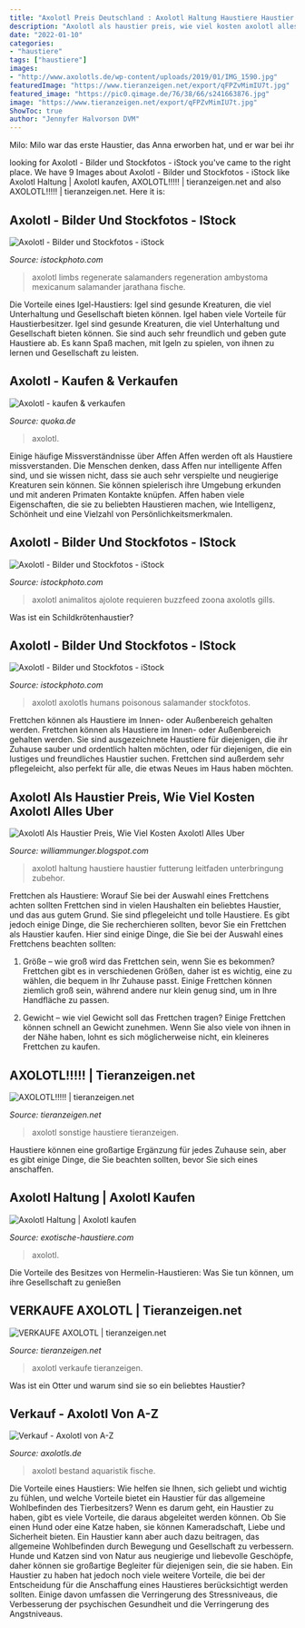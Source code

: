 ```yaml
---
title: "Axolotl Preis Deutschland : Axolotl Haltung Haustiere Haustier Futterung Leitfaden Unterbringung Zubehor"
description: "Axolotl als haustier preis, wie viel kosten axolotl alles uber"
date: "2022-01-10"
categories:
- "haustiere"
tags: ["haustiere"]
images:
- "http://www.axolotls.de/wp-content/uploads/2019/01/IMG_1590.jpg"
featuredImage: "https://www.tieranzeigen.net/export/qFPZvMimIU7t.jpg"
featured_image: "https://pic0.qimage.de/76/38/66/s241663876.jpg"
image: "https://www.tieranzeigen.net/export/qFPZvMimIU7t.jpg"
ShowToc: true
author: "Jennyfer Halvorson DVM"
---
```



Milo: Milo war das erste Haustier, das Anna erworben hat, und er war bei ihr

	

		
looking for Axolotl - Bilder und Stockfotos - iStock you've came to the right place. We have 9 Images about Axolotl - Bilder und Stockfotos - iStock like Axolotl Haltung | Axolotl kaufen, AXOLOTL!!!!! | tieranzeigen.net and also AXOLOTL!!!!! | tieranzeigen.net. Here it is:
		
    
## Axolotl - Bilder Und Stockfotos - IStock

<img loading=lazy src="https://media.istockphoto.com/photos/axolotl-ambystoma-mexicanum-on-white-background-picture-id177092035?k=6&amp;m=177092035&amp;s=612x612&amp;w=0&amp;h=YQJohw3aPrIjzmofZdQBFpGxZjXB7r-KmPNLY-u4HsY=" onerror="this.onerror=null;this.src='https://tse4.mm.bing.net/th?id=OIP.P2JubsYGA_BxL-3rJzeI7gHaE9&amp;pid=15.1';" alt="Axolotl - Bilder und Stockfotos - iStock">

_Source: istockphoto.com_

>axolotl limbs regenerate salamanders regeneration ambystoma mexicanum salamander jarathana fische. 

	

Die Vorteile eines Igel-Haustiers: Igel sind gesunde Kreaturen, die viel Unterhaltung und Gesellschaft bieten können.
Igel haben viele Vorteile für Haustierbesitzer. Igel sind gesunde Kreaturen, die viel Unterhaltung und Gesellschaft bieten können. Sie sind auch sehr freundlich und geben gute Haustiere ab. Es kann Spaß machen, mit Igeln zu spielen, von ihnen zu lernen und Gesellschaft zu leisten.

    
## Axolotl - Kaufen &amp; Verkaufen

<img loading=lazy src="https://pic0.qimage.de/76/38/66/s241663876.jpg" onerror="this.onerror=null;this.src='https://tse1.mm.bing.net/th?id=OIP.IDsGGS331AGXFbvM99_5OQAAAA&amp;pid=15.1';" alt="Axolotl - kaufen &amp; verkaufen">

_Source: quoka.de_

>axolotl. 

	

Einige häufige Missverständnisse über Affen
Affen werden oft als Haustiere missverstanden. Die Menschen denken, dass Affen nur intelligente Affen sind, und sie wissen nicht, dass sie auch sehr verspielte und neugierige Kreaturen sein können. Sie können spielerisch ihre Umgebung erkunden und mit anderen Primaten Kontakte knüpfen. Affen haben viele Eigenschaften, die sie zu beliebten Haustieren machen, wie Intelligenz, Schönheit und eine Vielzahl von Persönlichkeitsmerkmalen.

    
## Axolotl - Bilder Und Stockfotos - IStock

<img loading=lazy src="https://media.istockphoto.com/photos/funny-axolotl-in-an-aquarium-picture-id871078252?k=6&amp;m=871078252&amp;s=612x612&amp;w=0&amp;h=D_NDnaxsf8fSckmx4I3swej6PhIjbuZC-4z5cpzsaNE=" onerror="this.onerror=null;this.src='https://tse4.mm.bing.net/th?id=OIP.qgQ65TmMEqu4zWbwOrWNVQHaEn&amp;pid=15.1';" alt="Axolotl - Bilder und Stockfotos - iStock">

_Source: istockphoto.com_

>axolotl animalitos ajolote requieren buzzfeed zoona axolotls gills. 

	

Was ist ein Schildkrötenhaustier?

    
## Axolotl - Bilder Und Stockfotos - IStock

<img loading=lazy src="https://media.istockphoto.com/photos/salamander-picture-id520040337?k=6&amp;m=520040337&amp;s=612x612&amp;w=0&amp;h=0BY6lxZcnNHHGZUdUNAAASM5z9vXXCw6wvp0jorWA3o=" onerror="this.onerror=null;this.src='https://tse1.mm.bing.net/th?id=OIP.PcCufK1m3Qj-y4bh9c80TQHaE6&amp;pid=15.1';" alt="Axolotl - Bilder und Stockfotos - iStock">

_Source: istockphoto.com_

>axolotl axolotls humans poisonous salamander stockfotos. 

	

Frettchen können als Haustiere im Innen- oder Außenbereich gehalten werden.
Frettchen können als Haustiere im Innen- oder Außenbereich gehalten werden. Sie sind ausgezeichnete Haustiere für diejenigen, die ihr Zuhause sauber und ordentlich halten möchten, oder für diejenigen, die ein lustiges und freundliches Haustier suchen. Frettchen sind außerdem sehr pflegeleicht, also perfekt für alle, die etwas Neues im Haus haben möchten.

    
## Axolotl Als Haustier Preis, Wie Viel Kosten Axolotl Alles Uber

<img loading=lazy src="https://exotische-haustiere.com/wp-content/uploads/2019/01/Infografik-Axolotl_hochkant.jpg" onerror="this.onerror=null;this.src='https://tse1.mm.bing.net/th?id=OIP.wzC1FSyqsP7ywb283h04qwHaJB&amp;pid=15.1';" alt="Axolotl Als Haustier Preis, Wie Viel Kosten Axolotl Alles Uber">

_Source: williammunger.blogspot.com_

>axolotl haltung haustiere haustier futterung leitfaden unterbringung zubehor. 

	

Frettchen als Haustiere: Worauf Sie bei der Auswahl eines Frettchens achten sollten
Frettchen sind in vielen Haushalten ein beliebtes Haustier, und das aus gutem Grund. Sie sind pflegeleicht und tolle Haustiere. Es gibt jedoch einige Dinge, die Sie recherchieren sollten, bevor Sie ein Frettchen als Haustier kaufen. Hier sind einige Dinge, die Sie bei der Auswahl eines Frettchens beachten sollten:
1. Größe – wie groß wird das Frettchen sein, wenn Sie es bekommen? Frettchen gibt es in verschiedenen Größen, daher ist es wichtig, eine zu wählen, die bequem in Ihr Zuhause passt. Einige Frettchen können ziemlich groß sein, während andere nur klein genug sind, um in Ihre Handfläche zu passen.

2. Gewicht – wie viel Gewicht soll das Frettchen tragen? Einige Frettchen können schnell an Gewicht zunehmen. Wenn Sie also viele von ihnen in der Nähe haben, lohnt es sich möglicherweise nicht, ein kleineres Frettchen zu kaufen.

    
## AXOLOTL!!!!! | Tieranzeigen.net

<img loading=lazy src="https://www.tieranzeigen.net/export/Zvgp82rK1ATN.jpg" onerror="this.onerror=null;this.src='https://tse4.mm.bing.net/th?id=OIP.JSO6HZMK8mvLhu8vMxQamwHaE7&amp;pid=15.1';" alt="AXOLOTL!!!!! | tieranzeigen.net">

_Source: tieranzeigen.net_

>axolotl sonstige haustiere tieranzeigen. 

	

Haustiere können eine großartige Ergänzung für jedes Zuhause sein, aber es gibt einige Dinge, die Sie beachten sollten, bevor Sie sich eines anschaffen.

    
## Axolotl Haltung | Axolotl Kaufen

<img loading=lazy src="https://exotische-haustiere.com/wp-content/uploads/2018/10/Axolotl-kaufen-e1540231115129-860x376.jpg" onerror="this.onerror=null;this.src='https://tse1.mm.bing.net/th?id=OIP._H7Cr0J3noXLtQWE69dXLgHaDP&amp;pid=15.1';" alt="Axolotl Haltung | Axolotl kaufen">

_Source: exotische-haustiere.com_

>axolotl. 

	

Die Vorteile des Besitzes von Hermelin-Haustieren: Was Sie tun können, um ihre Gesellschaft zu genießen

    
## VERKAUFE AXOLOTL | Tieranzeigen.net

<img loading=lazy src="https://www.tieranzeigen.net/export/qFPZvMimIU7t.jpg" onerror="this.onerror=null;this.src='https://tse1.mm.bing.net/th?id=OIP.0yQdzT8hN6b09rnCm-rtkgHaHa&amp;pid=15.1';" alt="VERKAUFE AXOLOTL | tieranzeigen.net">

_Source: tieranzeigen.net_

>axolotl verkaufe tieranzeigen. 

	

Was ist ein Otter und warum sind sie so ein beliebtes Haustier?

    
## Verkauf - Axolotl Von A-Z

<img loading=lazy src="http://www.axolotls.de/wp-content/uploads/2019/01/IMG_1590.jpg" onerror="this.onerror=null;this.src='https://tse4.mm.bing.net/th?id=OIP.Unxrw4vpEfiKf3kcdm-MIAHaFj&amp;pid=15.1';" alt="Verkauf - Axolotl von A-Z">

_Source: axolotls.de_

>axolotl bestand aquaristik fische. 

	

Die Vorteile eines Haustiers: Wie helfen sie Ihnen, sich geliebt und wichtig zu fühlen, und welche Vorteile bietet ein Haustier für das allgemeine Wohlbefinden des Tierbesitzers?
Wenn es darum geht, ein Haustier zu haben, gibt es viele Vorteile, die daraus abgeleitet werden können. Ob Sie einen Hund oder eine Katze haben, sie können Kameradschaft, Liebe und Sicherheit bieten. Ein Haustier kann aber auch dazu beitragen, das allgemeine Wohlbefinden durch Bewegung und Gesellschaft zu verbessern. Hunde und Katzen sind von Natur aus neugierige und liebevolle Geschöpfe, daher können sie großartige Begleiter für diejenigen sein, die sie haben. Ein Haustier zu haben hat jedoch noch viele weitere Vorteile, die bei der Entscheidung für die Anschaffung eines Haustieres berücksichtigt werden sollten. Einige davon umfassen die Verringerung des Stressniveaus, die Verbesserung der psychischen Gesundheit und die Verringerung des Angstniveaus.

